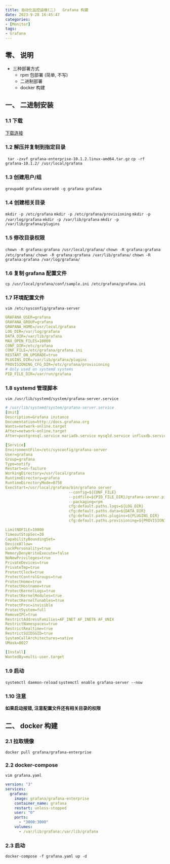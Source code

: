 ```yaml
---
title: 自动化监控运维(二)   Grafana 构建
date: 2023-9-28 16:45:47
categories: 
- [Monitor]
tags: 
- Grafana
---
```


## 零、 说明

- 三种部署方式
    - rpm 包部署 (简单, 不写)
    - 二进制部署
    - docker 构建



## 一、 二进制安装

### 1.1 下载

[下载连接](https://dl.grafana.com/enterprise/release/grafana-enterprise-10.1.2.linux-amd64.tar.gz)

### 1.2 解压并复制到指定目录
``` tar -zxvf grafana-enterprise-10.1.2.linux-amd64.tar.gz```
``` cp -rf grafana-10.1.2/ /usr/local/grafana ```

### 1.3 创建用户/组
```groupadd grafana```
```useradd -g grafana grafana```

### 1.4 创建相关目录
```mkdir -p /etc/grafana```
```mkdir -p /etc/grafana/provisioning```
```mkdir -p /var/log/grafana```
```mkdir -p /var/lib/grafana```
```mkdir -p /var/lib/grafana/plugins```

### 1.5 修改目录权限
```chown -R grafana:grafana /usr/local/grafana/```
```chown -R grafana:grafana /etc/grafana/```
```chown -R grafana:grafana /var/lib/grafana/```
```chown -R grafana:grafana /var/log/grafana/```

### 1.6 复制 grafana 配置文件
``` cp /usr/local/grafana/conf/sample.ini /etc/grafana/grafana.ini ```

### 1.7 环境配置文件
```vim /etc/sysconfig/grafana-server```

``` yaml
GRAFANA_USER=grafana
GRAFANA_GROUP=grafana
GRAFANA_HOME=/usr/local/grafana
LOG_DIR=/var/log/grafana
DATA_DIR=/var/lib/grafana
MAX_OPEN_FILES=10000
CONF_DIR=/etc/grafana
CONF_FILE=/etc/grafana/grafana.ini
RESTART_ON_UPGRADE=true
PLUGINS_DIR=/var/lib/grafana/plugins
PROVISIONING_CFG_DIR=/etc/grafana/provisioning
# Only used on systemd systems
PID_FILE_DIR=/var/run/grafana
```

### 1.8 systemd 管理脚本
```vim /usr/lib/systemd/system/grafana-server.service```

``` yaml
# /usr/lib/systemd/system/grafana-server.service
[Unit]
Description=Grafana instance
Documentation=http://docs.grafana.org
Wants=network-online.target
After=network-online.target
After=postgresql.service mariadb.service mysqld.service influxdb.service

[Service]
EnvironmentFile=/etc/sysconfig/grafana-server
User=grafana
Group=grafana
Type=notify
Restart=on-failure
WorkingDirectory=/usr/local/grafana
RuntimeDirectory=grafana
RuntimeDirectoryMode=0750
ExecStart=/usr/local/grafana/bin/grafana server                                     \
                            --config=${CONF_FILE}                                   \
                            --pidfile=${PID_FILE_DIR}/grafana-server.pid            \
                            --packaging=rpm                                         \
                            cfg:default.paths.logs=${LOG_DIR}                       \
                            cfg:default.paths.data=${DATA_DIR}                      \
                            cfg:default.paths.plugins=${PLUGINS_DIR}                \
                            cfg:default.paths.provisioning=${PROVISIONING_CFG_DIR}

LimitNOFILE=10000
TimeoutStopSec=20
CapabilityBoundingSet=
DeviceAllow=
LockPersonality=true
MemoryDenyWriteExecute=false
NoNewPrivileges=true
PrivateDevices=true
PrivateTmp=true
ProtectClock=true
ProtectControlGroups=true
ProtectHome=true
ProtectHostname=true
ProtectKernelLogs=true
ProtectKernelModules=true
ProtectKernelTunables=true
ProtectProc=invisible
ProtectSystem=full
RemoveIPC=true
RestrictAddressFamilies=AF_INET AF_INET6 AF_UNIX
RestrictNamespaces=true
RestrictRealtime=true
RestrictSUIDSGID=true
SystemCallArchitectures=native
UMask=0027

[Install]
WantedBy=multi-user.target
```

### 1.9 启动

```systemctl daemon-reload```
```systemctl enable grafana-server --now```


### 1.10 注意

**如果启动报错, 注意配置文件还有相关目录的权限**


## 二、 docker 构建

### 2.1 拉取镜像

``` docker pull grafana/grafana-enterprise ```

### 2.2 docker-compose 

```vim grafana.yaml ```

``` yaml
version: "3"
services:
  grafana:
    image: grafana/grafana-enterprise
    container_name: grafana
    restart: unless-stopped
    user: "0"
    ports:
      - "3000:3000"
    volumes:
      - /var/lib/grafana:/var/lib/grafana
```

### 2.3 启动 

``` docker-compose -f grafana.yaml up -d ```